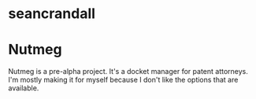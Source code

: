 # seancrandall
# Nutmeg

Nutmeg is a pre-alpha project. It's a docket manager for patent attorneys. I'm mostly making it for myself because I don't like the options that are available. 

